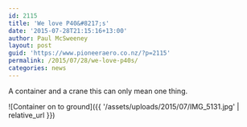 ```yaml
---
id: 2115
title: 'We love P40&#8217;s'
date: '2015-07-28T21:15:16+13:00'
author: Paul McSweeney
layout: post
guid: 'https://www.pioneeraero.co.nz/?p=2115'
permalink: /2015/07/28/we-love-p40s/
categories: news
---
```


A container and a crane this can only mean one thing.

![Container on to ground]({{ '/assets/uploads/2015/07/IMG_5131.jpg' | relative_url }})
